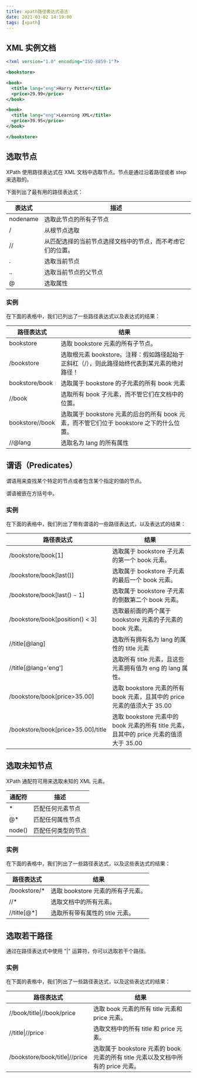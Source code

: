 ```yaml
---
title: xpath路径表达式语法
date: 2021-03-02 14:19:00
tags: [xpath]
---
```


## XML 实例文档

```xml
<?xml version="1.0" encoding="ISO-8859-1"?>

<bookstore>

<book>
  <title lang="eng">Harry Potter</title>
  <price>29.99</price>
</book>

<book>
  <title lang="eng">Learning XML</title>
  <price>39.95</price>
</book>

</bookstore>
```


## 选取节点

XPath 使用路径表达式在 XML 文档中选取节点。节点是通过沿着路径或者 step 来选取的。

下面列出了最有用的路径表达式：

| 表达式 | 描述 |
| ---- | ---- |
| nodename | 选取此节点的所有子节点 |
| / | 从根节点选取 |
| // | 从匹配选择的当前节点选择文档中的节点，而不考虑它们的位置。 |
| . | 选取当前节点 |
| .. | 选取当前节点的父节点 |
| @ | 选取属性 |


### 实例

在下面的表格中，我们已列出了一些路径表达式以及表达式的结果：

| 路径表达式 | 结果 |
| --- | --- |
| bookstore | 选取 bookstore 元素的所有子节点。 |
| /bookstore | 选取根元素 bookstore。注释：假如路径起始于正斜杠（/），则此路径始终代表到某元素的绝对路径！ |
| bookstore/book | 选取属于 bookstore 的子元素的所有 book 元素 |
| //book | 选取所有 book 子元素，而不管它们在文档中的位置。 |
| bookstore//book | 选取属于 bookstore 元素的后台的所有 book 元素，而不管它们位于 bookstore 之下的什么位置。 |
| //@lang | 选取名为 lang 的所有属性 |



## 谓语（Predicates）

谓语用来查找某个特定的节点或者包含某个指定的值的节点。

谓语被嵌在方括号中。

### 实例

在下面的表格中，我们列出了带有谓语的一些路径表达式，以及表达式的结果：

| 路径表达式 | 结果 |
| --- | --- |
| /bookstore/book[1] | 选取属于 bookstore 子元素的第一个 book 元素。 |
| /bookstore/book[last()] | 选取属于 bookstore 子元素的最后一个 book 元素。 |
| /bookstore/book[last() - 1] | 选取属于 bookstore 子元素的倒数第二个 book 元素。 |
| /bookstore/book[position() < 3] | 选取最前面的两个属于 bookstore 元素的子元素的 book 元素。 |
| //title[@lang] | 选取所有拥有名为 lang 的属性的 title 元素 |
| //title[@lang='eng'] | 选取所有 title 元素，且这些元素拥有值为 eng 的 lang 属性。 |
| /bookstore/book[price>35.00] | 选取 bookstore 元素的所有 book 元素，且其中的 price 元素的值须大于 35.00 |
| /bookstore/book[price>35.00]/title | 选取 bookstore 元素中的 book 元素的所有 title 元素，且其中的 price 元素的值须大于 35.00 |


## 选取未知节点

XPath 通配符可用来选取未知的 XML 元素。

| 通配符 | 描述 |
| --- | --- |
| * | 匹配任何元素节点 |
| @* | 匹配任何属性节点 |
| node() | 匹配任何类型的节点 |

### 实例

在下面的表格中，我们列出了一些路径表达式，以及这些表达式的结果：

| 路径表达式 | 结果 |
| --- | --- |
| /bookstore/* | 选取 bookstore 元素的所有子元素。 |
| //* | 选取文档中的所有元素。 |
| //title[@*] | 选取所有带有属性的 title 元素。 |


## 选取若干路径

通过在路径表达式中使用 "|" 运算符，你可以选取若干个路径。

### 实例

在下面的表格中，我们列出了一些路径表达式，以及这些表达式的结果：

| 路径表达式 | 结果 |
| --- | --- |
| //book/title&#124;//book/price | 选取 book 元素的所有 title 元素和 price 元素。 |
| //title&#124;//price | 选取文档中的所有 title 和 price 元素。 |
| /bookstore/book/title&#124;//price | 选取属于 bookstore 元素的 book 元素的所有 title 元素以及文档中所有的 price 元素。 |
